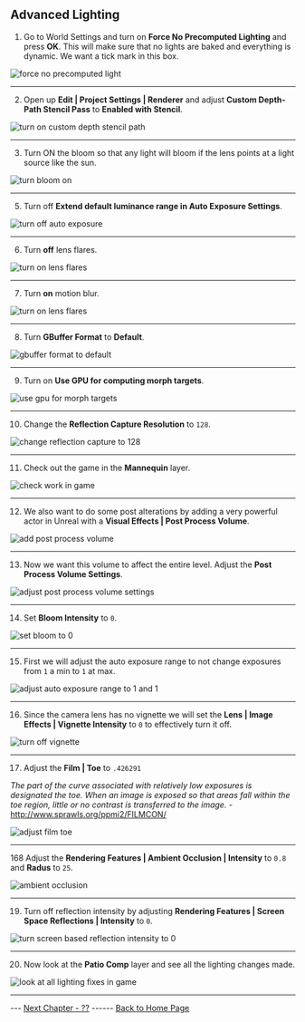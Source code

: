 ## Advanced Lighting

1. Go to World Settings and turn on **Force No Precomputed Lighting** and press **OK**.  This will make sure that no lights are baked and everything is dynamic. We want a tick mark in this box.

![force no precomputed light](../images/forcePrecomputedLIghting.jpg)

***

2. Open up **Edit | Project Settings | Renderer** and adjust **Custom Depth-Path Stencil Pass** to **Enabled with Stencil**.

![turn on custom depth stencil path](../images/forcePrecompute.jpg)

***

3. Turn ON the bloom so that any light will  bloom if the lens points at a light source like the sun.

![turn bloom on](../images/turnOffBllom.jpg)

***


5.  Turn off **Extend default luminance range in Auto Exposure Settings**.

![turn off auto exposure](../images/extendAutoExposure.jpg)

***


6. Turn **off** lens flares.

![turn on lens flares](../images/lensFlares.jpg)

***

7. Turn **on** motion blur.

![turn on lens flares](../images/turnOnMotionBlur.jpg)

***

8. Turn **GBuffer Format** to **Default**.

![gbuffer format to default](../images/gbufferNormal.jpg)

***

9. Turn on **Use GPU for computing morph targets**.

![use gpu for morph targets](../images/gpuForMorphTargets.jpg)

***

10. Change the **Reflection Capture Resolution** to `128`.

![change reflection capture to 128](../images/reflectionCaptureResolution.jpg)

***

11. Check out the game in the **Mannequin** layer.

![check work in game](../images/seeEndResult.jpg)

***

12.  We also want to do some post alterations by adding a very powerful actor in Unreal with a **Visual Effects | Post Process Volume**.

![add post process volume](../images/addPostProcessVolume.jpg)

***

13. Now we want this volume to affect the entire level. Adjust the **Post Process Volume Settings**.


![adjust post process volume settings](../images/postProcessVolumeSettings.jpg)

***

14. Set **Bloom Intensity** to `0`.

![set bloom to 0](../images/bloom0.jpg)
***

15.  First we will adjust the auto exposure range to not change exposures from `1` a min to `1` at max.

![adjust auto exposure range to 1 and 1](../images/minMaxExposure.jpg)

***

16. Since the camera lens has no vignette we will set the **Lens | Image Effects | Vignette Intensity** to `0` to effectively turn it off.

![turn off vignette](../images/turnOffVignette.jpg)

***

17. Adjust the **Film | Toe** to `.426291` 

*The part of the curve associated with relatively low exposures is designated the toe.  When an image is exposed so that areas fall within the toe region, little or no contrast is transferred to the image.* - http://www.sprawls.org/ppmi2/FILMCON/

![adjust film toe](../images/filmToe.jpg)

***

168 Adjust the **Rendering Features | Ambient Occlusion | Intensity** to `0.8` and **Radus** to `25`.

![ambient occlusion](../images/ambientOcclusion.jpg)

***

19. Turn off reflection intensity by adjusting **Rendering Features | Screen Space Reflections | Intensity** to `0`.

![turn screen based reflection intensity to 0](../images/insityAdjustment.jpg)

***


20.  Now look at the **Patio Comp** layer and see all the lighting changes made.

![look at all lighting fixes in game](../images/patioCompInGame.jpg)


***

--- [Next Chapter - ??](../shadow_matte/README.md) ------ [Back to Home Page](../README.md)
